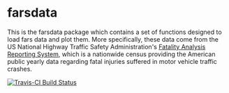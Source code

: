 # farsdata

This is the farsdata package which contains a set of functions designed to load fars data and plot them. More specifically, these data come from the US National Highway Traffic Safety Administration's [Fatality Analysis Reporting System](http://www.nhtsa.gov/Data/Fatality-Analysis-Reporting-System-(FARS)), which is a nationwide census providing the American public yearly data regarding fatal injuries suffered in motor vehicle traffic crashes.

[![Travis-CI Build Status](https://travis-ci.org/deanfantazzini/farsdata.svg?branch=master)](https://travis-ci.org/deanfantazzini/farsdata)
